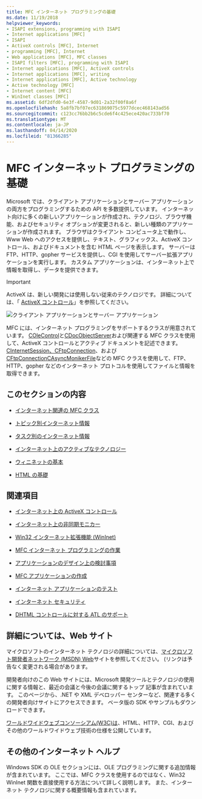 ```yaml
---
title: MFC インターネット プログラミングの基礎
ms.date: 11/19/2018
helpviewer_keywords:
- ISAPI extensions, programming with ISAPI
- Internet applications [MFC]
- ISAPI
- ActiveX controls [MFC], Internet
- programming [MFC], Internet
- Web applications [MFC], MFC classes
- ISAPI filters [MFC], programming with ISAPI
- Internet applications [MFC], ActiveX controls
- Internet applications [MFC], writing
- Internet applications [MFC], Active technology
- Active technology [MFC]
- Internet content [MFC]
- WinInet classes [MFC]
ms.assetid: 6df2dfd0-6e3f-4587-9d01-2a32f00f8a6f
ms.openlocfilehash: 5a8fb7bf07ec631869075c5977dcec468143ad56
ms.sourcegitcommit: c123cc76bb2b6c5cde6f4c425ece420ac733bf70
ms.translationtype: MT
ms.contentlocale: ja-JP
ms.lasthandoff: 04/14/2020
ms.locfileid: "81366285"
---
```

# <a name="mfc-internet-programming-basics"></a>MFC インターネット プログラミングの基礎

Microsoft では、クライアント アプリケーションとサーバー アプリケーションの両方をプログラミングするための API を多数提供しています。 インターネット向けに多くの新しいアプリケーションが作成され、テクノロジ、ブラウザ機能、およびセキュリティ オプションが変更されると、新しい種類のアプリケーションが作成されます。 ブラウザはクライアント コンピュータ上で動作し、Www Web へのアクセスを提供し、テキスト、グラフィックス、ActiveX コントロール、およびドキュメントを含む HTML ページを表示します。 サーバーは FTP、HTTP、gopher サービスを提供し、CGI を使用してサーバー拡張アプリケーションを実行します。 カスタム アプリケーションは、インターネット上で情報を取得し、データを提供できます。

>[!IMPORTANT]
> ActiveX は、新しい開発には使用しない従来のテクノロジです。 詳細については、「 [ActiveX コントロール](activex-controls.md)」を参照してください。

![クライアント アプリケーションとサーバー アプリケーション](../mfc/media/vc38bq1.gif "クライアント サーバー アプリケーション")

MFC には、インターネット プログラミングをサポートするクラスが用意されています。 [COleControl](../mfc/reference/colecontrol-class.md)と[CDocObjectServer](../mfc/reference/cdocobjectserver-class.md)および関連する MFC クラスを使用して、ActiveX コントロールとアクティブ ドキュメントを記述できます。 [CInternetSession、CFtpConnection](../mfc/reference/cinternetsession-class.md)、および[CFtpConnection](../mfc/reference/cftpconnection-class.md)[CAsyncMonikerFile](../mfc/reference/casyncmonikerfile-class.md)などの MFC クラスを使用して、FTP、HTTP、gopher などのインターネット プロトコルを使用してファイルと情報を取得できます。

## <a name="in-this-section"></a>このセクションの内容

- [インターネット関連の MFC クラス](../mfc/internet-related-mfc-classes.md)

- [トピック別インターネット情報](../mfc/internet-information-by-topic.md)

- [タスク別のインターネット情報](../mfc/internet-information-by-task.md)

- [インターネット上のアクティブなテクノロジー](../mfc/active-technology-on-the-internet.md)

- [ウィニネットの基本](../mfc/wininet-basics.md)

- [HTML の基礎](../mfc/html-basics.md)

## <a name="related-sections"></a>関連項目

- [インターネット上の ActiveX コントロール](../mfc/activex-controls-on-the-internet.md)

- [インターネット上の非同期モニカー](../mfc/asynchronous-monikers-on-the-internet.md)

- [Win32 インターネット拡張機能 (WinInet)](../mfc/win32-internet-extensions-wininet.md)

- [MFC インターネット プログラミングの作業](../mfc/mfc-internet-programming-tasks.md)

- [アプリケーションのデザイン上の検討事項](../mfc/application-design-choices.md)

- [MFC アプリケーションの作成](../mfc/writing-mfc-applications.md)

- [インターネット アプリケーションのテスト](../mfc/testing-internet-applications.md)

- [インターネット セキュリティ](../mfc/internet-security-cpp.md)

- [DHTML コントロールに対する ATL のサポート](../atl/atl-support-for-dhtml-controls.md)

## <a name="web-sites-for-more-information"></a><a name="_core_web_sites_for_more_information"></a>詳細については、Web サイト

マイクロソフトのインターネット テクノロジの詳細については、[マイクロソフト開発者ネットワーク (MSDN) Web](https://go.microsoft.com/fwlink/p/?linkid=56322)サイトを参照してください。 (リンクは予告なく変更される場合があります。

開発者向けのこの Web サイトには、Microsoft 開発ツールとテクノロジの使用に関する情報と、最近の会議と今後の会議に関するトップ 記事が含まれています。 このページから、.NET や XML デベロッパー センターなど、関連する多くの開発者向けサイトにアクセスできます。 ベータ版の SDK やサンプルもダウンロードできます。

[ワールドワイドウェブコンソーシアム(W3C)は](https://go.microsoft.com/fwlink/p/?linkid=37125)、HTML、HTTP、CGI、およびその他のワールドワイドウェブ技術の仕様を公開しています。

## <a name="more-internet-help"></a><a name="_core_more_internet_help"></a>その他のインターネット ヘルプ

Windows SDK の OLE セクションには、OLE プログラミングに関する追加情報が含まれています。 ここでは、MFC クラスを使用するのではなく、Win32 WinInet 関数を直接使用する方法について詳しく説明します。 また、インターネット テクノロジに関する概要情報も含まれています。
